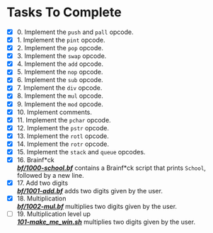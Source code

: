 # Tasks To Complete

+ [x] 0\. Implement the `push` and `pall` opcode.
+ [x] 1\. Implement the `pint` opcode.
+ [x] 2\. Implement the `pop` opcode.
+ [x] 3\. Implement the `swap` opcode.
+ [x] 4\. Implement the `add` opcode.
+ [x] 5\. Implement the `nop` opcode.
+ [x] 6\. Implement the `sub` opcode.
+ [x] 7\. Implement the `div` opcode.
+ [x] 8\. Implement the `mul` opcode.
+ [x] 9\. Implement the `mod` opcode.
+ [x] 10\. Implement comments.
+ [x] 11\. Implement the `pchar` opcode.
+ [x] 12\. Implement the `pstr` opcode.
+ [x] 13\. Implement the `rotl` opcode.
+ [x] 14\. Implement the `rotr` opcode.
+ [x] 15\. Implement the `stack` and `queue` opcodes.
+ [x] 16\. Brainf\*ck <br/>_**[bf/1000-school.bf](bf/1000-school.bf)**_ contains a Brainf\*ck script that prints `School`, followed by a new line.
+ [x] 17\. Add two digits <br/>_**[bf/1001-add.bf](bf/1001-add.bf)**_ adds two digits given by the user.
+ [x] 18\. Multiplication <br/>_**[bf/1002-mul.bf](bf/1002-mul.bf)**_ multiplies two digits given by the user.
+ [ ] 19\. Multiplication level up <br/>_**[101-make_me_win.sh](101-make_me_win.sh)**_ multiplies two digits given by the user.
